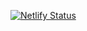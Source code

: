 [![Netlify Status](https://api.netlify.com/api/v1/badges/2d224c99-a3e6-4ce1-9319-3f58d335fdb8/deploy-status)](https://app.netlify.com/sites/hook-counter-git/deploys)